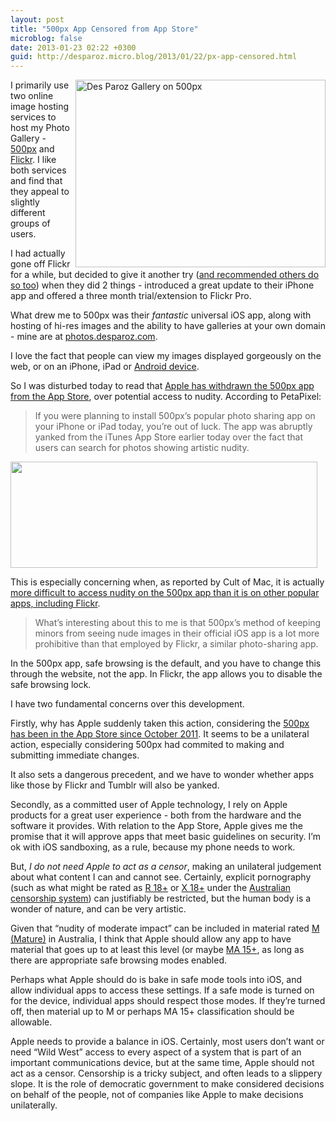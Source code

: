 ```yaml
---
layout: post
title: "500px App Censored from App Store"
microblog: false
date: 2013-01-23 02:22 +0300
guid: http://desparoz.micro.blog/2013/01/22/px-app-censored.html
---
```

<p><a href="http://photos.desparoz.com"><img height="300" alt="Des Paroz Gallery on 500px" width="400" align="right" src="http://desparoz.me/uploads/2017/d02fb84939.jpg" /></a>
I primarily use two online image hosting services to host my Photo Gallery - <a href="http://500px.com/desparoz">500px</a> and <a href="http://www.flickr.com/photos/bluebeyond">Flickr</a>. I like both services and find that they appeal to slightly different groups of users.</p>
<p>I had actually gone off Flickr for a while, but decided to give it another try (<a href="/blog/2012/12/23/give-flickr-pro-a-try">and recommended others do so too</a>) when they did 2 things - introduced a great update to their iPhone app and offered a three month trial/extension to Flickr Pro.</p>
<p>What drew me to 500px was their <em>fantastic</em> universal iOS app, along with hosting of hi-res images and the ability to have galleries at your own domain - mine are at <a href="http://photos.desparoz.com">photos.desparoz.com</a>.</p>
<p>I love the fact that people can view my images displayed gorgeously on the web, or on an iPhone, iPad or <a href="http://500px.com/apps/android">Android device</a>.</p>
<p>So I was disturbed today to read that <a href="http://www.petapixel.com/2013/01/22/500px-apps-pulled-from-the-itunes-app-store-over-the-issue-of-artistic-nudes/">Apple has withdrawn the 500px app from the App Store</a>, over potential access to nudity. According to PetaPixel:</p>
<blockquote><p>If you were planning to install 500px’s popular photo sharing app on your iPhone or iPad today, you’re out of luck. The app was abruptly yanked from the iTunes App Store earlier today over the fact that users can search for photos showing artistic nudity.</p></blockquote>
<p><img id="app" height="170" alt="" width="491" src="http://desparoz.me/uploads/2017/c5fa2f9d23.jpg" /></p>
<p>This is especially concerning when, as reported by Cult of Mac, it is actually <a href="http://www.cultofmac.com/211511/500pxs-ios-app-pulled-by-apple-over-nude-photo-search-is-flickr-next/">more difficult to access nudity on the 500px app than it is on other popular apps, including Flickr</a>.</p>
<blockquote><p>What’s interesting about this to me is that 500px’s method of keeping minors from seeing nude images in their official iOS app is a lot more prohibitive than that employed by Flickr, a similar photo-sharing app.</p></blockquote>
<p>In the 500px app, safe browsing is the default, and you have to change this through the website, not the app. In Flickr, the app allows you to disable the safe browsing lock.</p>
<p>I have two fundamental concerns over this development.</p>
<p>Firstly, why has Apple suddenly taken this action, considering the <a href="http://techcrunch.com/2013/01/22/apple-pulls-500pxs-mobile-apps-from-the-app-store-claiming-its-too-easy-to-search-for-nude-photos/">500px has been in the App Store since October 2011</a>. It seems to be a unilateral action, especially considering 500px had commited to making and submitting immediate changes.</p>
<p>It also sets a dangerous precedent, and we have to wonder whether apps like those by Flickr and Tumblr will also be yanked.</p>
<p>Secondly, as a committed user of Apple technology, I rely on Apple products for a great user experience - both from the hardware and the software it provides. With relation to the App Store, Apple gives me the promise that it will approve apps that meet basic guidelines on security. I’m ok with iOS sandboxing, as a rule, because my phone needs to work.</p>
<p>But, <em>I do not need Apple to act as a censor</em>, making an unilateral judgement about what content I can and cannot see. Certainly, explicit pornography (such as what might be rated as <a href="http://www.classification.gov.au/Pages/Guidelines/R18+.aspx">R 18+</a> or <a href="http://www.classification.gov.au/Pages/Guidelines/X18+.aspx">X 18+</a> under the <a href="http://en.wikipedia.org/wiki/Censorship_in_Australia">Australian censorship system</a>) can justifiably be restricted, but the human body is a wonder of nature, and can be very artistic.</p>
<p>Given that “nudity of moderate impact” can be included in material rated <a href="http://www.classification.gov.au/Pages/Guidelines/M.aspx">M (Mature)</a> in Australia, I think that Apple should allow any app to have material that goes up to at least this level (or maybe <a href="http://www.classification.gov.au/Pages/Guidelines/MA15+.aspx">MA 15+</a>, as long as there are appropriate safe browsing modes enabled.</p>
<p>Perhaps what Apple should do is bake in safe mode tools into iOS, and allow individual apps to access these settings. If a safe mode is turned on for the device, individual apps should respect those modes. If they’re turned off, then material up to M or perhaps MA 15+ classification should be allowable.</p>
<p>Apple needs to provide a balance in iOS. Certainly, most users don’t want or need “Wild West” access to every aspect of a system that is part of an important communications device, but at the same time, Apple should not act as a censor. Censorship is a tricky subject, and often leads to a slippery slope. It is the role of democratic government to make considered decisions on behalf of the people, not of companies like Apple to make decisions unilaterally.</p>
